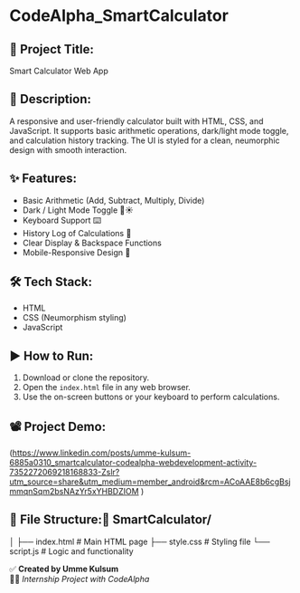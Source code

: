 # CodeAlpha_SmartCalculator

## 📌 Project Title:
Smart Calculator Web App

## 📝 Description:
A responsive and user-friendly calculator built with HTML, CSS, and JavaScript. It supports basic arithmetic operations, dark/light mode toggle, and calculation history tracking. The UI is styled for a clean, neumorphic design with smooth interaction.

## ✨ Features:
- Basic Arithmetic (Add, Subtract, Multiply, Divide)
- Dark / Light Mode Toggle 🌙☀️
- Keyboard Support ⌨️
- History Log of Calculations 🧾
- Clear Display & Backspace Functions
- Mobile-Responsive Design 📱

## 🛠️ Tech Stack:
- HTML
- CSS (Neumorphism styling)
- JavaScript

## ▶️ How to Run:
1. Download or clone the repository.
2. Open the `index.html` file in any web browser.
3. Use the on-screen buttons or your keyboard to perform calculations.

## 📽️ Project Demo:
(https://www.linkedin.com/posts/umme-kulsum-6885a0310_smartcalculator-codealpha-webdevelopment-activity-7352272069218168833-Zslr?utm_source=share&utm_medium=member_android&rcm=ACoAAE8b6cgBsjmmqnSqm2bsNAzYr5xYHBDZIOM )

## 📁 File Structure:📁 SmartCalculator/
│
├── index.html # Main HTML page
├── style.css # Styling file
└── script.js # Logic and functionality

✅ **Created by Umme Kulsum**  
🌸✨ *Internship Project with CodeAlpha*
